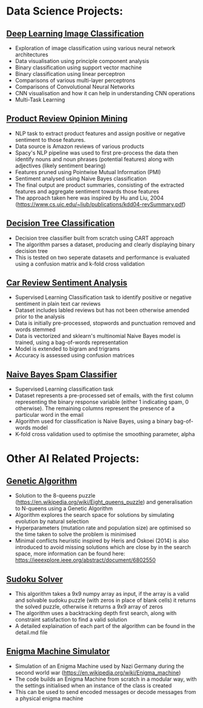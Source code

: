 # Data Science Projects:

## [Deep Learning Image Classification](https://github.com/samjpwalsh/Deep_Learning_Image_Classification)

   - Exploration of image classification using various neural network architectures
   - Data visualisation using principle component analysis
   - Binary classification using support vector machine
   - Binary classification using linear perceptron
   - Comparisons of various multi-layer perceptrons
   - Comparisons of Convolutional Neural Networks
   - CNN visualisation and how it can help in understanding CNN operations
   - Multi-Task Learning

## [Product Review Opinion Mining](https://github.com/samjpwalsh/Product_Review_Opinion_Mining)

   - NLP task to extract product features and assign positive or negative sentiment to those features.
   - Data source is Amazon reviews of various products
   - Spacy's NLP pipeline was used to first pre-process the data then identify nouns and noun phrases (potential features) along with adjectives (likely sentiment bearing)
   - Features pruned using Pointwise Mutual Information (PMI)
   - Sentiment analysed using Naive Bayes classification
   - The final output are product summaries, consisting of the extracted features and aggregate sentiment towards those features
   - The approach taken here was inspired by Hu and Liu, 2004 (https://www.cs.uic.edu/~liub/publications/kdd04-revSummary.pdf)

## [Decision Tree Classification](https://github.com/samjpwalsh/Decision_Tree_Classification)

- Decision tree classifier built from scratch using CART approach
- The algorithm parses a dataset, producing and clearly displaying binary decision tree
- This is tested on two seperate datasets and performance is evaluated using a confusion matrix and k-fold cross validation

## [Car Review Sentiment Analysis](https://github.com/samjpwalsh/Car_Review_Sentiment_Analysis)

- Supervised Learning Classification task to identify positive or negative sentiment in plain text car reviews
- Dataset includes labled reviews but has not been otherwise amended prior to the analysis
- Data is initially pre-processed, stopwords and punctuation removed and words stemmed
- Data is vectorized and sklearn's multinomial Naive Bayes model is trained, using a bag-of-words representation
- Model is extended to bigram and trigrams
- Accuracy is assessed using confusion matrices

## [Naive Bayes Spam Classifier](https://github.com/samjpwalsh/NB_Spam_Classifier)

- Supervised Learning classification task
- Dataset represents a pre-processed set of emails, with the first column representing the binary response variable (either 1 indicating spam, 0 otherwise). The remaining columns represent the presence of a particular word in the email
- Algorithm used for classification is Naive Bayes, using a binary bag-of-words model
- K-fold cross validation used to optimise the smoothing parameter, alpha


# Other AI Related Projects:

## [Genetic Algorithm](https://github.com/samjpwalsh/Genetic_Algorithm)

- Solution to the 8-queens puzzle (https://en.wikipedia.org/wiki/Eight_queens_puzzle) and generalisation to N-queens using a Genetic Algorithm
- Algorithm explores the search space for solutions by simulating evolution by natural selection
- Hyperparameters (mutation rate and population size) are optimised so the time taken to solve the problem is minimised
- Minimal conflicts heuristic inspired by Heris and Oskoei (2014) is also introduced to avoid missing solutions which are close by in the search space, more information can be found here: https://ieeexplore.ieee.org/abstract/document/6802550

## [Sudoku Solver](https://github.com/samjpwalsh/Sudoku_Solver)

- This algorithm takes a 9x9 numpy array as input, if the array is a valid and solvable sudoku puzzle (with zeros in place of blank cells) it returns the solved puzzle, otherwise it returns a 9x9 array of zeros
- The algorithm uses a backtracking depth first search, along with constraint satisfaction to find a valid solution
- A detailed explaination of each part of the algorithm can be found in the detail.md file

## [Enigma Machine Simulator](https://github.com/samjpwalsh/Enigma_Machine_Simulator)

- Simulation of an Enigma Machine used by Nazi Germany during the second world war (https://en.wikipedia.org/wiki/Enigma_machine)
- The code builds an Enigma Machine from scratch in a modular way, with the settings initialised when an instance of the class is created
- This can be used to send encoded messages or decode messages from a physical enigma machine

